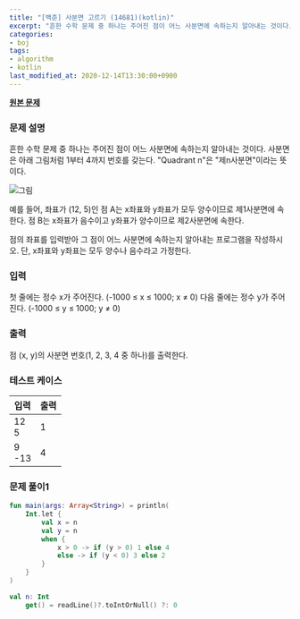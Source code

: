 ```yaml
---
title: "[백준] 사분면 고르기 (14681)(kotlin)"
excerpt: "흔한 수학 문제 중 하나는 주어진 점이 어느 사분면에 속하는지 알아내는 것이다. 사분면은 아래 그림처럼 1부터 4까지 번호를 갖는다. Quadrant n은 제n사분면이라는 뜻이다."
categories:
- boj
tags:
- algorithm
- kotlin
last_modified_at: 2020-12-14T13:30:00+0900
---
```


**[원본 문제](https://www.acmicpc.net/problem/14681)**

### 문제 설명

흔한 수학 문제 중 하나는 주어진 점이 어느 사분면에 속하는지 알아내는 것이다. 사분면은 아래 그림처럼 1부터 4까지 번호를 갖는다. "Quadrant n"은 "제n사분면"이라는 뜻이다.

![그림]( {{site.baseurl}}/images/BOJ14681-1.png )

예를 들어, 좌표가 (12, 5)인 점 A는 x좌표와 y좌표가 모두 양수이므로 제1사분면에 속한다. 점 B는 x좌표가 음수이고 y좌표가 양수이므로 제2사분면에 속한다.

점의 좌표를 입력받아 그 점이 어느 사분면에 속하는지 알아내는 프로그램을 작성하시오. 단, x좌표와 y좌표는 모두 양수나 음수라고 가정한다.

### 입력

첫 줄에는 정수 x가 주어진다. (\-1000 ≤ x ≤ 1000; x ≠ 0) 다음 줄에는 정수 y가 주어진다. (\-1000 ≤ y ≤ 1000; y ≠ 0)

### 출력

점 (x, y)의 사분면 번호(1, 2, 3, 4 중 하나)를 출력한다.

### 테스트 케이스

|입력|출력|
|-----|-----|
|12<br>5|1|
|9<br>\-13|4|

### 문제 풀이1 
```kotlin
fun main(args: Array<String>) = println(
    Int.let {
        val x = n
        val y = n
        when {
            x > 0 -> if (y > 0) 1 else 4
            else -> if (y < 0) 3 else 2
        }
    }
)

val n: Int
    get() = readLine()?.toIntOrNull() ?: 0
```
